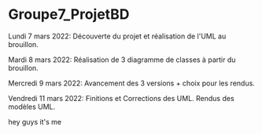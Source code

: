 # Groupe7_ProjetBD
Lundi 7 mars 2022:
  Découverte du projet et réalisation de l'UML au brouillon.

Mardi 8 mars 2022:
  Réalisation de 3 diagramme de classes à partir du brouillon.
  
 Mercredi 9 mars 2022:
  Avancement des 3 versions + choix pour les rendus.
  
  Vendredi 11 mars 2022:
    Finitions et Corrections des UML.
    Rendus des modèles UML.
    
hey guys it's me
